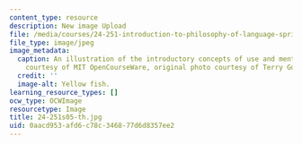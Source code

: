 ```yaml
---
content_type: resource
description: New image Upload
file: /media/courses/24-251-introduction-to-philosophy-of-language-spring-2005/0aacd953afd6c78c346877d6d8357ee2_24-251s05-th.jpg
file_type: image/jpeg
image_metadata:
  caption: An illustration of the introductory concepts of use and mention. (Image
    courtesy of MIT OpenCourseWare, original photo courtesy of Terry Goss.)
  credit: ''
  image-alt: Yellow fish.
learning_resource_types: []
ocw_type: OCWImage
resourcetype: Image
title: 24-251s05-th.jpg
uid: 0aacd953-afd6-c78c-3468-77d6d8357ee2
---
```

